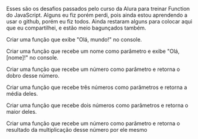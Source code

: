 Esses são os desafios passados pelo curso da Alura para treinar Function do JavaScript. Alguns eu fiz porém perdi, pois ainda estou aprendendo a usar o github, porém eu fiz todos.
Ainda restaram alguns para colocar aqui que eu compartilhei, e estão meio bagunçados também.

Criar uma função que exibe "Olá, mundo!" no console.

Criar uma função que recebe um nome como parâmetro e exibe "Olá, [nome]!" no console.

Criar uma função que recebe um número como parâmetro e retorna o dobro desse número.

Criar uma função que recebe três números como parâmetros e retorna a média deles.

Criar uma função que recebe dois números como parâmetros e retorna o maior deles.

Criar uma função que recebe um número como parâmetro e retorna o resultado da multiplicação desse número por ele mesmo
